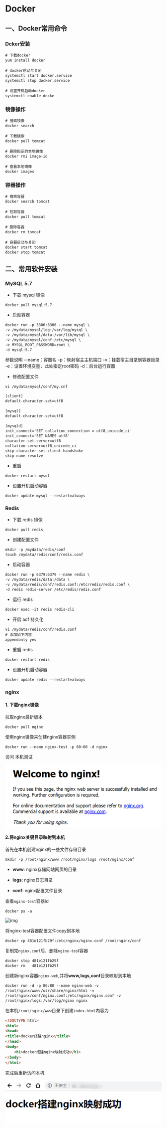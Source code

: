 # Docker



## 一、Docker常用命令

### Dcker安装

```shell
# 下载docker
yum install docker

# docker启动与关闭
systemctl start docker.service
systemctl stop docker.service

# 设置开机启动docker
systemctl enable docke
```



### 镜像操作

```shell
# 搜索镜像
docker search

# 下载镜像
docker pull tomcat 

# 删除指定的本地镜像
docker rmi image-id 

# 查看本地镜像
docker images
```

### 容器操作

```shell
# 搜索容器
docker search tomcat

# 拉取容器
docker pull tomcat

# 删除容器
docker rm tomcat

# 容器启动与关闭
docker start tomcat
docker stop tomcat

```



## 二、常用软件安装

### MySQL 5.7

- 下载 mysql 镜像

```shell
docker pull mysql:5.7 
```

- 启动容器

```shell
docker run -p 3306:3306 --name mysql \
-v /mydata/mysql/log:/var/log/mysql \
-v /mydata/mysql/data:/var/lib/mysql \
-v /mydata/mysql/conf:/etc/mysql \
-e MYSQL_ROOT_PASSWORD=root \
-d mysql:5.7
```
参数说明
--name：容器名
-p：映射宿主主机端口
-v：挂载宿主目录到容器目录
-e：设置环境变量，此处指定root密码
-d：后台运行容器



- 修改配置文件

```shell
vi /mydata/mysql/conf/my.cnf
```

```shell
[client]
default-character-set=utf8

[mysql]
default-character-set=utf8

[mysqld]
init_connect='SET collation_connection = utf8_unicode_ci'
init_connect='SET NAMES utf8'
character-set-server=utf8
collation-server=utf8_unicode_ci
skip-character-set-client-handshake
skip-name-resolve
```

- 重启

```shell
docker restart mysql
```

- 设置开机启动容器

```shell
docker update mysql --restart=always
```



### Redis

- 下载 redis 镜像

```shell
docker pull redis
```


- 创建配置文件

```shell
mkdir -p /mydata/redis/conf
touch /mydata/redis/conf/redis.conf
```

- 启动容器

```shell
docker run -p 6379:6379 --name redis \
-v /mydata/redis/data:/data \
-v /mydata/redis/conf/redis.conf:/etc/redis/redis.conf \
-d redis redis-server /etc/redis/redis.conf
```

- 运行 redis

```shell
docker exec -it redis redis-cli
```

- 开启 aof 持久化

```shell
vi /mydata/redis/conf/redis.conf
# 添加如下内容
appendonly yes
```

- 重启 redis

```shell
docker restart redis
```

- 设置开机启动容器

```shell
docker update redis --restart=always
```




### nginx

#### 1. 下载nginx镜像

拉取nginx最新版本

```
docker pull nginx
```

使用nginx镜像来创建nginx容器实例

```shell
docker run --name nginx-test -p 80:80 -d nginx
```

访问 本机测试

![1582975499704](assets/1582975499704.png)





#### 2.将nginx关键目录映射到本机

首先在本机创建nginx的一些文件存储目录

```shell
mkdir -p /root/nginx/www /root/nginx/logs /root/nginx/conf
```

- **www**: nginx存储网站网页的目录

- **logs**: nginx日志目录

- **conf**: nginx配置文件目录

 查看`nginx-test`容器id

```shell
docker ps -a
```

![img](https://img-blog.csdnimg.cn/20190617125653200.png)

将nginx-test容器配置文件copy到本地

```shell
docker cp 481e121fb29f:/etc/nginx/nginx.conf /root/nginx/conf
```

复制完`nginx.conf`后，删除`nginx-tes`t容器

```shell
docker stop 481e121fb29f
docker rm   481e121fb29f
```



创建新nginx容器`nginx-web`,并将**www,logs,conf**目录映射到本地

```shell
docker run -d -p 80:80 --name nginx-web -v /root/nginx/www:/usr/share/nginx/html -v /root/nginx/conf/nginx.conf:/etc/nginx/nginx.conf -v /root/nginx/logs:/var/log/nginx nginx
```

在本机`/root/nginx/www`目录下创建`index.html`内容为

```html
<!DOCTYPE html>
<html>
<head>
<title>docker搭建nginx</title>
</head>
<body>
    <h1>docker搭建nginx映射成功</h1>
</body>
</html>
```

完成后重新访问本机

![1582975802056](assets/1582975802056.png)

